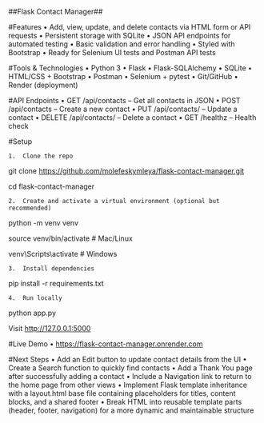 ##Flask Contact Manager##

#Features
	•	Add, view, update, and delete contacts via HTML form or API requests
	•	Persistent storage with SQLite
	•	JSON API endpoints for automated testing
	•	Basic validation and error handling
	•	Styled with Bootstrap
	•	Ready for Selenium UI tests and Postman API tests

#Tools & Technologies
	•	Python 3
	•	Flask
	•	Flask-SQLAlchemy
	•	SQLite
	•	HTML/CSS + Bootstrap
	•	Postman
	•	Selenium + pytest
	•	Git/GitHub
	•	Render (deployment)

#API Endpoints
	•	GET /api/contacts – Get all contacts in JSON
	•	POST /api/contacts – Create a new contact
	•	PUT /api/contacts/<id> – Update a contact
	•	DELETE /api/contacts/<id> – Delete a contact
	•	GET /healthz – Health check

#Setup

	1.	Clone the repo


git clone https://github.com/molefeskymleya/flask-contact-manager.git

cd flask-contact-manager


	2.	Create and activate a virtual environment (optional but recommended)


python -m venv venv

source venv/bin/activate  # Mac/Linux

venv\Scripts\activate     # Windows


	3.	Install dependencies

pip install -r requirements.txt


	4.	Run locally

python app.py

Visit http://127.0.0.1:5000


#Live Demo
	•	https://flask-contact-manager.onrender.com

#Next Steps
	•	Add an Edit button to update contact details from the UI
	•	Create a Search function to quickly find contacts
	•	Add a Thank You page after successfully adding a contact
	•	Include a Navigation link to return to the home page from other views
	•	Implement Flask template inheritance with a layout.html base file containing placeholders for titles, content blocks, and a shared footer
	•	Break HTML into reusable template parts (header, footer, navigation) for a more dynamic and maintainable structure
